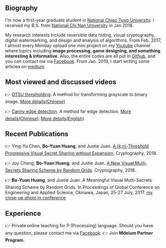 ## Biography
I'm now a first-year graduate student in [National Chiao Tung University](https://www.nctu.edu.tw/). I received my B.S. from [National Chi Nan University](https://www.ncnu.edu.tw/ncnuweb/) in Jan 2018.

My research interests include reversible data hiding, visual cryptography, digital watermarking, and design and analysis of algorithms. From Feb. 2017, I almost every Monday upload one mini project on my [Youtube](https://www.youtube.com/channel/UCmVQun_KSwvPnRBDWSX8gRw/featured) channel where topics including **image processing, game designing, and something interesting & informative**. Also, the entire codes are all put in [Github](https://github.com/hbyacademic), and you can contact me via [Facebook](https://www.facebook.com/HBY.academic). From Jan. 2019, I start writing some articles on [medium](https://medium.com/@hbyacademic).
 
## Most viewed and discussed videos
👉 [OTSU thresholding](https://www.youtube.com/watch?v=Ofi1Fn18YLc): A method for transforming grayscale to binary image.
    [More details(Chinese)](http://idiot3838.pixnet.net/blog/post/193557941)
    
👉 [Canny edge detection](https://www.youtube.com/watch?v=PtSgA19sC5g): A method for edge detection.
    [More details(Chinese)](http://idiot3838.pixnet.net/blog/post/194161931); [More details(English)](https://medium.com/@hbyacademic/canny-edge-detection-54bd845940c3)

## Recent Publications
👉 Ying-Yu Chen, **Bo-Yuan Huang**, and Justie Juan. [A (k,n)-Threshold Progressive Visual Secret Sharing without Expansion](https://www.mdpi.com/2410-387X/2/4/28). Cryptography, 2018.

👉 Joy Chang, **Bo-Yuan Huang**, and Justie Juan. [A New Visual Multi-Secrets Sharing Scheme by Random Grids](https://www.mdpi.com/2410-387X/2/3/24). Cryptography, 2018.

👉 **Bo-Yuan Huang**, and Justie Juan. A Meaningful Visual Multi-Secrets Sharing Scheme by Random Grids. In Proceedings of Global Conference on Engineering and Applied Science, Okinawa, Japan, 25-27 July, 2017. [my close-up photo in conference](https://www.facebook.com/higher.education.forum/photos/a.1557668754257321/1557675207590009/?type=3&theater)

## Experience
👉 Private online teaching for P (Processing) language. Should you have any question, please contact me via [Facebook](https://www.facebook.com/HBY.academic).
👉 Join **Mdeium Partner Program**.
